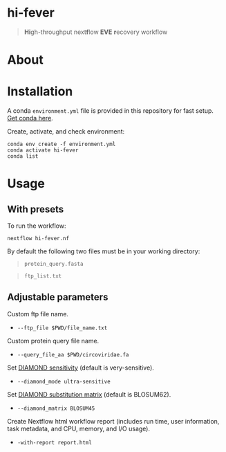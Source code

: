 # hi-fever 
> **Hi**gh-throughput next**f**low **EVE** **r**ecovery workflow


# About


# Installation

A conda `environment.yml` file is provided in this repository for fast setup. [Get conda here](https://docs.conda.io/en/latest/miniconda.html#linux-installers).

Create, activate, and check environment:
```
conda env create -f environment.yml
conda activate hi-fever
conda list
```

# Usage

## With presets

To run the workflow:

`nextflow hi-fever.nf `

By default the following two files must be in your working directory: 
>`protein_query.fasta` 

>`ftp_list.txt`

## Adjustable parameters
Custom ftp file name.

- `--ftp_file $PWD/file_name.txt`

Custom protein query file name.
- `--query_file_aa $PWD/circoviridae.fa`

Set [DIAMOND sensitivity](https://github.com/bbuchfink/diamond/wiki/3.-Command-line-options#sensitivity-modes) (default is very-sensitive).

- `--diamond_mode ultra-sensitive`

Set [DIAMOND substitution matrix](https://github.com/bbuchfink/diamond/wiki/3.-Command-line-options#alignment-options) (default is BLOSUM62).

- `--diamond_matrix BLOSUM45`

Create Nextflow html workflow report (includes run time, user information, task metadata, and CPU, memory, and I/O usage).

- `-with-report report.html`



